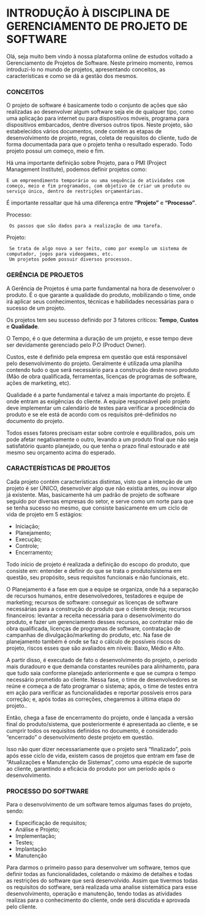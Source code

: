 # INTRODUÇÃO À DISCIPLINA DE GERENCIAMENTO DE PROJETO DE SOFTWARE

Olá, seja muito bem vindo à nossa plataforma online de estudos voltado a Gerenciamento de Projetos de Software. 
Neste primeiro momento, iremos introduzi-lo no mundo de projetos, apresentando conceitos, as características e como se dá a gestão dos mesmos. 

### CONCEITOS

O projeto de software é basicamente todo o conjunto de ações que são realizadas ao desenvolver algum software seja ele de qualquer tipo, como uma aplicação para internet ou para dispositivos móveis, programa para dispositivos embarcados, dentre diversos outros tipos. Neste projeto, são estabelecidos vários documentos, onde contém as etapas de desenvolvimento de projeto, regras, coleta de requisitos do cliente, tudo de forma documentada para que o projeto tenha o resultado esperado. Todo projeto possui um começo, meio e fim.

Há uma importante definição sobre Projeto, para o PMI (Project Management Institute), podemos definir projetos como:
```
É um empreendimento temporário ou uma sequência de atividades com começo, meio e fim programados, com objetivo de criar um produto ou serviço único, dentro de restrições orçamentárias.
```

É importante ressaltar que há uma diferença entre **“Projeto”** e **“Processo”**. 

Processo:
```
 Os passos que são dados para a realização de uma tarefa. 
```

Projeto:
```
 Se trata de algo novo a ser feito, como por exemplo um sistema de computador, jogos para videogames, etc.
 Um projetos podem possuir diversos processos.
```

### GERÊNCIA DE PROJETOS 

A Gerência de Projetos é uma parte fundamental na hora de desenvolver o produto. É o que garante a qualidade do produto, mobilizando o time, onde irá aplicar seus conhecimentos, técnicas e habilidades necessárias para o sucesso de um projeto. 

Os projetos tem seu sucesso definido por 3 fatores críticos: **Tempo**, **Custos** e **Qualidade**. 

O Tempo, é o que determina a duração de um projeto, e esse tempo deve ser devidamente gerenciado pelo P.O (Product Owner).

Custos, este é definido pela empresa em questão que está responsável pelo desenvolvimento do projeto. Geralmente é utilizada uma planilha contendo tudo o que será necessário para a construção deste novo produto (Mão de obra qualificada, ferramentas, licenças de programas de software, ações de marketing, etc). 

Qualidade é a parte fundamental e talvez a mais importante do projeto. É onde entram as exigências do cliente. A equipe responsável pelo projeto deve implementar um calendário de testes para verificar a procedência do produto e se ele está de acordo com os requisitos pré-definidos no documento do projeto.

Todos esses fatores precisam estar sobre controle e equilibrados, pois um pode afetar negativamente o outro, levando a um produto final que não seja satisfatório quanto planejado, ou que tenha o prazo final estourado e até mesmo seu orçamento acima do esperado.

### CARACTERÍSTICAS DE PROJETOS

Cada projeto contém características distintas, visto que a intenção de um projeto é ser ÚNICO, desenvolver algo que não existia antes, ou inovar algo já existente. 
Mas, basicamente há um padrão de projeto de software seguido por diversas empresas do setor, e serve como um norte para que se tenha sucesso no mesmo, que consiste basicamente em um ciclo de vida de projeto em 5 estágios: 

 * Iniciação; 
 * Planejamento; 
 * Execução; 
 * Controle;
 * Encerramento; 

Todo início de projeto é realizada a definição do escopo do produto, que consiste em: entender e definir do que se trata o produto/sistema em questão, seu propósito, seus requisitos funcionais e não funcionais, etc.

O Planejamento é a fase em que a equipe se organiza, onde há a separação de recursos humanos, entre desenvolvedores, testadores e equipe de marketing; recursos de software: conseguir as licenças de software necessárias para a construção do produto que o cliente deseja; recursos financeiros: levantar a receita necessária para o desenvolvimento do produto, e fazer um gerenciamento desses recursos, ao contratar mão de obra qualificada, licenças de programas de software, contratação de campanhas de divulgação/marketing do produto, etc. Na fase de planejamento também é onde se faz o cálculo de possíveis riscos do projeto, riscos esses que são avaliados em níveis: Baixo, Médio e Alto. 

A partir disso, é executado de fato o desenvolvimento do projeto, o período mais duradouro e que demanda constantes reuniões para alinhamento, para que tudo saia conforme planejado anteriormente e que se cumpra o tempo necessário prometido ao cliente. Nessa fase, o time de desenvolvedores se reúne e começa a de fato programar o sistema; após, o time de testes entra em ação para verificar as funcionalidades e reportar possíveis erros para correção; e, após todas as correções, chegaremos à última etapa do projeto.. 

Então, chega a fase de encerramento do projeto, onde é lançada a versão final do produto/sistema, que posteriormente é apresentada ao cliente, e se cumprir todos os requisitos definidos no documento, é considerado “encerrado” o desenvolvimento deste projeto em questão. 

Isso não quer dizer necessariamente que o projeto será “finalizado”, pois após esse ciclo de vida, existem casos de  projetos que entram em fase de “Atualizações e Manutenção de Sistemas”, como uma espécie de suporte ao cliente, garantindo a eficácia do produto por um período após o desenvolvimento. 
 
### PROCESSO DO SOFTWARE

Para o desenvolvimento de um software temos algumas fases do projeto, sendo:

 * Especificação de requisitos;
 * Análise e Projeto;
 * Implementação;
 * Testes;
 * Implantação
 * Manutenção

Para darmos o primeiro passo para desenvolver um software, temos que definir todas as funcionalidades, coletando o máximo de detalhes e todas as restrições do software que será desenvolvido. Assim que tivermos todas os requisitos do sotfware, será realizada uma analise sistemática para esse desenvolvimento, operação e manutenção, tendo todas as atividades realizas para o conhecimento do cliente, onde será discutida e aprovada pelo cliente.

